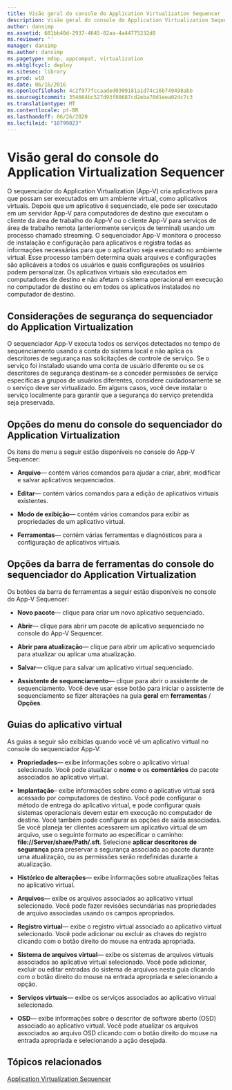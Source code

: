 ```yaml
---
title: Visão geral do console do Application Virtualization Sequencer
description: Visão geral do console do Application Virtualization Sequencer
author: dansimp
ms.assetid: 681bb40d-2937-4645-82aa-4a44775232d8
ms.reviewer: ''
manager: dansimp
ms.author: dansimp
ms.pagetype: mdop, appcompat, virtualization
ms.mktglfcycl: deploy
ms.sitesec: library
ms.prod: w10
ms.date: 06/16/2016
ms.openlocfilehash: 4c2f977fccaaded0309181a1d74c16b749498abb
ms.sourcegitcommit: 354664bc527d93f80687cd2eba70d1eea024c7c3
ms.translationtype: MT
ms.contentlocale: pt-BR
ms.lasthandoff: 06/26/2020
ms.locfileid: "10799023"
---
```

# Visão geral do console do Application Virtualization Sequencer


O sequenciador do Application Virtualization (App-V) cria aplicativos para que possam ser executados em um ambiente virtual, como aplicativos virtuais. Depois que um aplicativo é sequenciado, ele pode ser executado em um servidor App-V para computadores de destino que executam o cliente da área de trabalho do App-V ou o cliente App-V para serviços de área de trabalho remota (anteriormente serviços de terminal) usando um processo chamado streaming. O sequenciador App-V monitora o processo de instalação e configuração para aplicativos e registra todas as informações necessárias para que o aplicativo seja executado no ambiente virtual. Esse processo também determina quais arquivos e configurações são aplicáveis a todos os usuários e quais configurações os usuários podem personalizar. Os aplicativos virtuais são executados em computadores de destino e não afetam o sistema operacional em execução no computador de destino ou em todos os aplicativos instalados no computador de destino.

## Considerações de segurança do sequenciador do Application Virtualization


O sequenciador App-V executa todos os serviços detectados no tempo de sequenciamento usando a conta do sistema local e não aplica os descritores de segurança nas solicitações de controle de serviço. Se o serviço foi instalado usando uma conta de usuário diferente ou se os descritores de segurança destinam-se a conceder permissões de serviço específicas a grupos de usuários diferentes, considere cuidadosamente se o serviço deve ser virtualizado. Em alguns casos, você deve instalar o serviço localmente para garantir que a segurança do serviço pretendida seja preservada.

## Opções do menu do console do sequenciador do Application Virtualization


Os itens de menu a seguir estão disponíveis no console do App-V Sequencer:

-   **Arquivo**— contém vários comandos para ajudar a criar, abrir, modificar e salvar aplicativos sequenciados.

-   **Editar**— contém vários comandos para a edição de aplicativos virtuais existentes.

-   **Modo de exibição**— contém vários comandos para exibir as propriedades de um aplicativo virtual.

-   **Ferramentas**— contém várias ferramentas e diagnósticos para a configuração de aplicativos virtuais.

## Opções da barra de ferramentas do console do sequenciador do Application Virtualization


Os botões da barra de ferramentas a seguir estão disponíveis no console do App-V Sequencer:

-   **Novo pacote**— clique para criar um novo aplicativo sequenciado.

-   **Abrir**— clique para abrir um pacote de aplicativo sequenciado no console do App-V Sequencer.

-   **Abrir para atualização**— clique para abrir um aplicativo sequenciado para atualizar ou aplicar uma atualização.

-   **Salvar**— clique para salvar um aplicativo virtual sequenciado.

-   **Assistente de sequenciamento**— clique para abrir o assistente de sequenciamento. Você deve usar esse botão para iniciar o assistente de sequenciamento se fizer alterações na guia **geral** em **ferramentas**  /  **Opções**.

## Guias do aplicativo virtual


As guias a seguir são exibidas quando você vê um aplicativo virtual no console do sequenciador App-V:

-   **Propriedades**— exibe informações sobre o aplicativo virtual selecionado. Você pode atualizar o **nome** e os **comentários** do pacote associados ao aplicativo virtual.

-   **Implantação**– exibe informações sobre como o aplicativo virtual será acessado por computadores de destino. Você pode configurar o método de entrega do aplicativo virtual, e pode configurar quais sistemas operacionais devem estar em execução no computador de destino. Você também pode configurar as opções de saída associadas. Se você planeja ter clientes acessarem um aplicativo virtual de um arquivo, use o seguinte formato ao especificar o caminho: **file://Server/share/Path/.sft**. Selecione **aplicar descritores de segurança** para preservar a segurança associada ao pacote durante uma atualização, ou as permissões serão redefinidas durante a atualização.

-   **Histórico de alterações**— exibe informações sobre atualizações feitas no aplicativo virtual.

-   **Arquivos**— exibe os arquivos associados ao aplicativo virtual selecionado. Você pode fazer revisões secundárias nas propriedades de arquivo associadas usando os campos apropriados.

-   **Registro virtual**— exibe o registro virtual associado ao aplicativo virtual selecionado. Você pode adicionar ou excluir as chaves do registro clicando com o botão direito do mouse na entrada apropriada.

-   **Sistema de arquivos virtual**— exibe os sistemas de arquivos virtuais associados ao aplicativo virtual selecionado. Você pode adicionar, excluir ou editar entradas do sistema de arquivos nesta guia clicando com o botão direito do mouse na entrada apropriada e selecionando a opção.

-   **Serviços virtuais**— exibe os serviços associados ao aplicativo virtual selecionado.

-   **OSD**— exibe informações sobre o descritor de software aberto (OSD) associado ao aplicativo virtual. Você pode atualizar os arquivos associados ao arquivo OSD clicando com o botão direito do mouse na entrada apropriada e selecionando a ação desejada.

## Tópicos relacionados


[Application Virtualization Sequencer](application-virtualization-sequencer.md)

 

 





